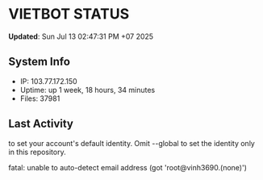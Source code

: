# VIETBOT STATUS
**Updated**: Sun Jul 13 02:47:31 PM +07 2025

## System Info
- IP: 103.77.172.150
- Uptime: up 1 week, 18 hours, 34 minutes
- Files: 37981

## Last Activity

to set your account's default identity.
Omit --global to set the identity only in this repository.

fatal: unable to auto-detect email address (got 'root@vinh3690.(none)')
